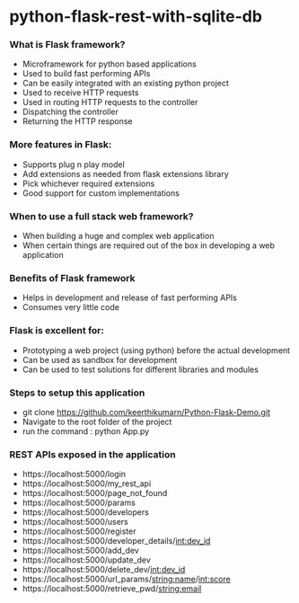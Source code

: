 # python-flask-rest-with-sqlite-db

### What is Flask framework?

  - Microframework for python based applications
  - Used to build fast performing APIs
  - Can be easily integrated with an existing python project
  - Used to receive HTTP requests
  - Used in routing HTTP requests to the controller
  - Dispatching the controller
  - Returning the HTTP response
	
### More features in Flask:

  - Supports plug n play model
  - Add extensions as needed from flask extensions library
  - Pick whichever required extensions
  - Good support for custom implementations
  
### When to use a full stack web framework?

  - When building a huge and complex web application
  - When certain things are required out of the box in developing a web application
  
### Benefits of Flask framework

  - Helps in development and release of fast performing APIs
  - Consumes very little code
  
### Flask is excellent for:

  - Prototyping a web project (using python) before the actual development
  - Can be used as sandbox for development
  - Can be used to test solutions for different libraries and modules
  
### Steps to setup this application
  * git clone https://github.com/keerthikumarn/Python-Flask-Demo.git
  * Navigate to the root folder of the project
  * run the command : python App.py
  
### REST APIs exposed in the application
  * https://localhost:5000/login
  * https://localhost:5000/my_rest_api
  * https://localhost:5000/page_not_found
  * https://localhost:5000/params
  * https://localhost:5000/developers
  * https://localhost:5000/users
  * https://localhost:5000/register
  * https://localhost:5000/developer_details/<int:dev_id>
  * https://localhost:5000/add_dev
  * https://localhost:5000/update_dev
  * https://localhost:5000/delete_dev/<int:dev_id>
  * https://localhost:5000/url_params/<string:name>/<int:score>
  * https://localhost:5000/retrieve_pwd/<string:email>
